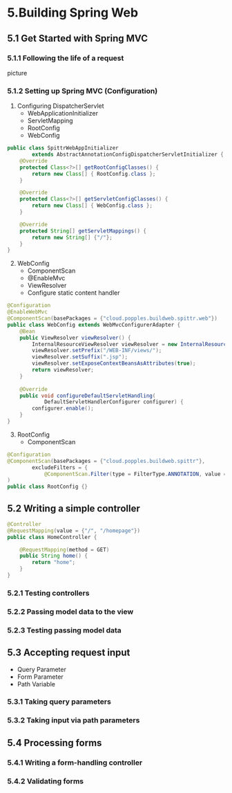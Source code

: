 # 5.Building Spring Web

## 5.1 Get Started with Spring MVC

### 5.1.1 Following the life of a request

picture

### 5.1.2 Setting up Spring MVC (Configuration)

1. Configuring DispatcherServlet
    - WebApplicationInitializer
    - ServletMapping
    - RootConfig
    - WebConfig

```java
public class SpittrWebAppInitializer
        extends AbstractAnnotationConfigDispatcherServletInitializer {
    @Override
    protected Class<?>[] getRootConfigClasses() {
        return new Class[] { RootConfig.class };
    }

    @Override
    protected Class<?>[] getServletConfigClasses() {
        return new Class[] { WebConfig.class };
    }

    @Override
    protected String[] getServletMappings() {
        return new String[] {"/"};
    }
}
```

2. WebConfig
    - ComponentScan
    - @EnableMvc
    - ViewResolver
    - Configure static content handler

```java
@Configuration
@EnableWebMvc
@ComponentScan(basePackages = {"cloud.popples.buildweb.spittr.web"})
public class WebConfig extends WebMvcConfigurerAdapter {
    @Bean
    public ViewResolver viewResolver() {
        InternalResourceViewResolver viewResolver = new InternalResourceViewResolver();
        viewResolver.setPrefix("/WEB-INF/views/");
        viewResolver.setSuffix(".jsp");
        viewResolver.setExposeContextBeansAsAttributes(true);
        return viewResolver;
    }
    
    @Override
    public void configureDefaultServletHandling(
            DefaultServletHandlerConfigurer configurer) {
        configurer.enable();
    }
}
```

3. RootConfig
    - ComponentScan

```java
@Configuration
@ComponentScan(basePackages = {"cloud.popples.buildweb.spittr"},
        excludeFilters = {
            @ComponentScan.Filter(type = FilterType.ANNOTATION, value = EnableWebMvc.class)}
)
public class RootConfig {}
```

## 5.2 Writing a simple controller

```java
@Controller
@RequestMapping(value = {"/", "/homepage"})
public class HomeController {

    @RequestMapping(method = GET)
    public String home() {
        return "home";
    }
}
```

### 5.2.1 Testing controllers


### 5.2.2 Passing model data to the view


### 5.2.3 Testing passing model data


## 5.3 Accepting request input

- Query Parameter
- Form Parameter
- Path Variable

### 5.3.1 Taking query parameters


### 5.3.2 Taking input via path parameters


## 5.4 Processing forms

### 5.4.1 Writing a form-handling controller

### 5.4.2 Validating forms